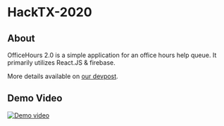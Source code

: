 # HackTX-2020

## About
OfficeHours 2.0 is a simple application for an office hours help queue. It primarily utilizes React.JS & firebase.

More details available on [our devpost](https://devpost.com/software/officehours-2-0).

## Demo Video
[![Demo video](https://img.youtube.com/vi/wyVgygkb3Zw/0.jpg)](https://www.youtube.com/watch?v=wyVgygkb3Zw "Office Hours - Help Queue Demo")

